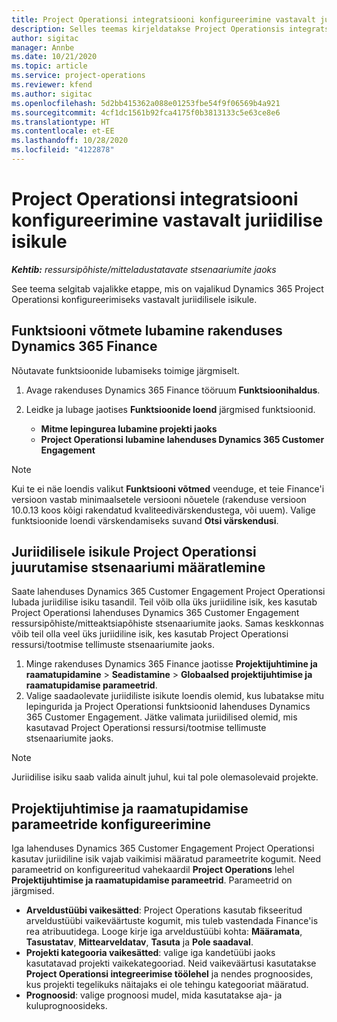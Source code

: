 ```yaml
---
title: Project Operationsi integratsiooni konfigureerimine vastavalt juriidilise isikule
description: Selles teemas kirjeldatakse Project Operationsis integratsiooni seadistamist vastavalt juriidilisele isikule.
author: sigitac
manager: Annbe
ms.date: 10/21/2020
ms.topic: article
ms.service: project-operations
ms.reviewer: kfend
ms.author: sigitac
ms.openlocfilehash: 5d2bb415362a088e01253fbe54f9f06569b4a921
ms.sourcegitcommit: 4cf1dc1561b92fca4175f0b3813133c5e63ce8e6
ms.translationtype: HT
ms.contentlocale: et-EE
ms.lasthandoff: 10/28/2020
ms.locfileid: "4122878"
---
```

# <a name="configure-project-operations-integration-per-legal-entity"></a>Project Operationsi integratsiooni konfigureerimine vastavalt juriidilise isikule 

_**Kehtib:** ressursipõhiste/mitteladustatavate stsenaariumite jaoks_

See teema selgitab vajalikke etappe, mis on vajalikud Dynamics 365 Project Operationsi konfigureerimiseks vastavalt juriidilisele isikule.

## <a name="enable-feature-keys-in-dynamics-365-finance"></a>Funktsiooni võtmete lubamine rakenduses Dynamics 365 Finance

Nõutavate funktsioonide lubamiseks toimige järgmiselt.

1. Avage rakenduses Dynamics 365 Finance tööruum **Funktsioonihaldus**.
2. Leidke ja lubage jaotises **Funktsioonide loend** järgmised funktsioonid.
  
    - **Mitme lepingurea lubamine projekti jaoks**
    - **Project Operationsi lubamine lahenduses Dynamics 365 Customer Engagement**

> [!NOTE]
> Kui te ei näe loendis valikut **Funktsiooni võtmed** veenduge, et teie Finance'i versioon vastab minimaalsetele versiooni nõuetele (rakenduse versioon 10.0.13 koos kõigi rakendatud kvaliteedivärskendustega, või uuem). Valige funktsioonide loendi värskendamiseks suvand **Otsi värskendusi**.

## <a name="define-the-project-operations-deployment-scenario-for-a-legal-entity"></a>Juriidilisele isikule Project Operationsi juurutamise stsenaariumi määratlemine

Saate lahenduses Dynamics 365 Customer Engagement Project Operationsi lubada juriidilise isiku tasandil. Teil võib olla üks juriidiline isik, kes kasutab Project Operationsi lahenduses Dynamics 365 Customer Engagement ressursipõhiste/mitteaktsiapõhiste stsenaariumite jaoks. Samas keskkonnas võib teil olla veel üks juriidiline isik, kes kasutab Project Operationsi ressursi/tootmise tellimuste stsenaariumite jaoks.

1. Minge rakenduses Dynamics 365 Finance jaotisse **Projektijuhtimine ja raamatupidamine** > **Seadistamine** > **Globaalsed projektijuhtimise ja raamatupidamise parameetrid**.
2. Valige saadaolevate juriidiliste isikute loendis olemid, kus lubatakse mitu lepingurida ja Project Operationsi funktsioonid lahenduses Dynamics 365 Customer Engagement. Jätke valimata juriidilised olemid, mis kasutavad Project Operationsi ressursi/tootmise tellimuste stsenaariumite jaoks.

> [!NOTE]
> Juriidilise isiku saab valida ainult juhul, kui tal pole olemasolevaid projekte.

## <a name="configure-project-management-and-accounting-parameters"></a>Projektijuhtimise ja raamatupidamise parameetride konfigureerimine

Iga lahenduses Dynamics 365 Customer Engagement Project Operationsi kasutav juriidiline isik vajab vaikimisi määratud parameetrite kogumit. Need parameetrid on konfigureeritud vahekaardil **Project Operations** lehel **Projektijuhtimise ja raamatupidamise parameetrid**. Parameetrid on järgmised.

  - **Arveldustüübi vaikesätted**: Project Operations kasutab fikseeritud arveldustüübi vaikeväärtuste kogumit, mis tuleb vastendada Finance'is rea atribuutidega. Looge kirje iga arveldustüübi kohta: **Määramata**, **Tasustatav**, **Mittearveldatav**, **Tasuta** ja **Pole saadaval**.
  - **Projekti kategooria vaikesätted**: valige iga kandetüübi jaoks kasutatavad projekti vaikekategooriad. Neid vaikeväärtusi kasutatakse **Project Operationsi integreerimise töölehel** ja nendes prognoosides, kus projekti tegelikuks näitajaks ei ole tehingu kategooriat määratud.
  - **Prognoosid**: valige prognoosi mudel, mida kasutatakse aja- ja kuluprognoosideks.
